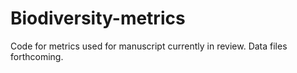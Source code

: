 # Biodiversity-metrics
Code for metrics used for manuscript currently in review. Data files forthcoming.
